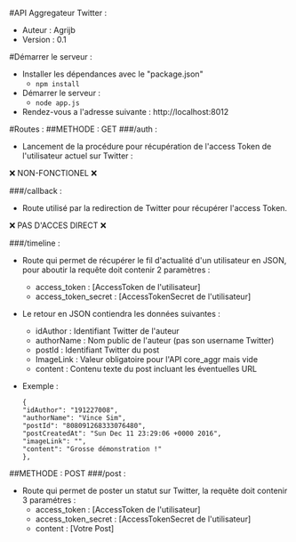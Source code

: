 #API Aggregateur Twitter :
- Auteur : Agrijb
- Version : 0.1

#Démarrer le serveur :
- Installer les dépendances avec le "package.json"
  - `npm install`
- Démarrer le serveur :
  - `node app.js`
- Rendez-vous a l'adresse suivante : http://localhost:8012

#Routes : 
##METHODE : GET
###/auth :
- Lancement de la procédure pour récupération de l'access Token de l'utilisateur actuel sur Twitter : 

:x: NON-FONCTIONEL :x:

###/callback : 
- Route utilisé par la redirection de Twitter pour récupérer l'access Token. 

:x: PAS D'ACCES DIRECT :x:

###/timeline :
- Route qui permet de récupérer le fil d'actualité d'un utilisateur en JSON, pour aboutir la requête doit contenir 2 paramètres :
  - access_token : [AccessToken de l'utilisateur]
  - access_token_secret : [AccessTokenSecret de l'utilisateur]
- Le retour en JSON contiendra les données suivantes :
  - idAuthor : Identifiant Twitter de l'auteur
  - authorName : Nom public de l'auteur (pas son username Twitter)
  - postId : Identifiant Twitter du post 
  - ImageLink : Valeur obligatoire pour l'API core_aggr mais vide
  - content : Contenu texte du post incluant les éventuelles URL
- Exemple :

  ```
  {
  "idAuthor": "191227008",
  "authorName": "Vince Sim",
  "postId": "808091268333076480",
  "postCreatedAt": "Sun Dec 11 23:29:06 +0000 2016",
  "imageLink": "",
  "content": "Grosse démonstration !"
  },
  ```

##METHODE : POST
###/post :
- Route qui permet de poster un statut sur Twitter, la requête doit contenir 3 paramétres :
  - access_token : [AccessToken de l'utilisateur]
  - access_token_secret : [AccessTokenSecret de l'utilisateur]
  - content : [Votre Post]
